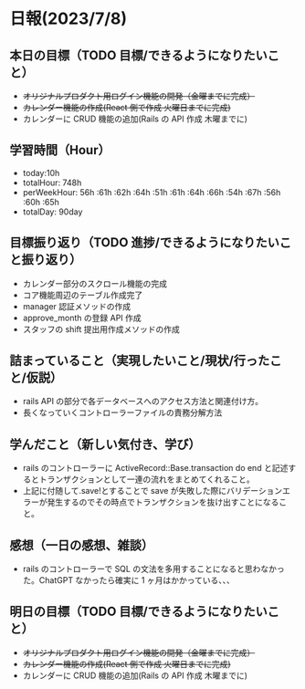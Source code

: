 # 日報(2023/7/8)

## 本日の目標（TODO 目標/できるようになりたいこと）

- ~~オリジナルプロダクト用ログイン機能の開発（金曜までに完成）~~
- ~~カレンダー機能の作成(React 側で作成 火曜日までに完成)~~
- カレンダーに CRUD 機能の追加(Rails の API 作成 木曜までに)

## 学習時間（Hour）

- today:10h
- totalHour: 748h
- perWeekHour: 56h :61h :62h :64h :51h :61h :64h :66h :54h :67h :56h :60h :65h
- totalDay: 90day

## 目標振り返り（TODO 進捗/できるようになりたいこと振り返り）

- カレンダー部分のスクロール機能の完成
- コア機能周辺のテーブル作成完了
- manager 認証メソッドの作成
- approve_month の登録 API 作成
- スタッフの shift 提出用作成メソッドの作成

## 詰まっていること（実現したいこと/現状/行ったこと/仮説）

- rails API の部分で各データベースへのアクセス方法と関連付け方。
- 長くなっていくコントローラーファイルの責務分解方法

## 学んだこと（新しい気付き、学び）

- rails のコントローラーに ActiveRecord::Base.transaction do end と記述するとトランザクションとして一連の流れをまとめてくれること。
- 上記に付随して.save!とすることで save が失敗した際にバリデーションエラーが発生するのでその時点でトランザクションを抜け出すことになること。

## 感想（一日の感想、雑談）

- rails のコントローラーで SQL の文法を多用することになると思わなかった。ChatGPT なかったら確実に 1 ヶ月はかかっている、、、

## 明日の目標（TODO 目標/できるようになりたいこと）

- ~~オリジナルプロダクト用ログイン機能の開発（金曜までに完成）~~
- ~~カレンダー機能の作成(React 側で作成 火曜日までに完成)~~
- カレンダーに CRUD 機能の追加(Rails の API 作成 木曜までに)

